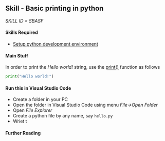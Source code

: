 ## Skill - Basic printing in python

*SKILL ID = SBASF*

#### Skills Required
* [Setup python development environment](https://nagasudhir.blogspot.com/2020/04/setup-python-development-environment_14.html)


#### Main Stuff
In order to print the _Hello world!_ string, use the [print()](http://docs.python.org/library/functions.html#print "(in Python v2.7)") function as follows
```python
print("Hello world!")
```

#### Run this in Visual Studio Code
* Create a folder in your PC
* Open the folder in Visual Studio Code using menu _File->Open Folder_
* Open _File Explorer_
* Create a python file by any name, say ```hello.py```
* Wriet t

#### Further Reading

<!--stackedit_data:
eyJoaXN0b3J5IjpbOTQ5MDc3MDE4XX0=
-->